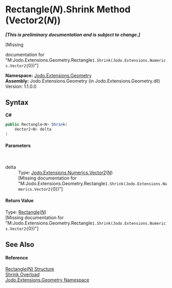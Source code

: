 # Rectangle(*N*).Shrink Method (Vector2(*N*))
 _**\[This is preliminary documentation and is subject to change.\]**_

\[Missing <summary> documentation for "M:Jodo.Extensions.Geometry.Rectangle`1.Shrink(Jodo.Extensions.Numerics.Vector2{`0})"\]

**Namespace:**&nbsp;<a href="N_Jodo_Extensions_Geometry">Jodo.Extensions.Geometry</a><br />**Assembly:**&nbsp;Jodo.Extensions.Geometry (in Jodo.Extensions.Geometry.dll) Version: 1.1.0.0

## Syntax

**C#**<br />
``` C#
public Rectangle<N> Shrink(
	Vector2<N> delta
)
```


#### Parameters
&nbsp;<dl><dt>delta</dt><dd>Type: <a href="T_Jodo_Extensions_Numerics_Vector2_1">Jodo.Extensions.Numerics.Vector2</a>(<a href="T_Jodo_Extensions_Geometry_Rectangle_1">*N*</a>)<br />\[Missing <param name="delta"/> documentation for "M:Jodo.Extensions.Geometry.Rectangle`1.Shrink(Jodo.Extensions.Numerics.Vector2{`0})"\]</dd></dl>

#### Return Value
Type: <a href="T_Jodo_Extensions_Geometry_Rectangle_1">Rectangle</a>(<a href="T_Jodo_Extensions_Geometry_Rectangle_1">*N*</a>)<br />\[Missing <returns> documentation for "M:Jodo.Extensions.Geometry.Rectangle`1.Shrink(Jodo.Extensions.Numerics.Vector2{`0})"\]

## See Also


#### Reference
<a href="T_Jodo_Extensions_Geometry_Rectangle_1">Rectangle(N) Structure</a><br /><a href="Overload_Jodo_Extensions_Geometry_Rectangle_1_Shrink">Shrink Overload</a><br /><a href="N_Jodo_Extensions_Geometry">Jodo.Extensions.Geometry Namespace</a><br />